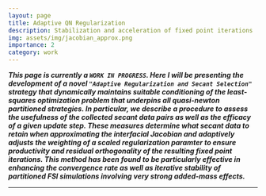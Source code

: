 ```yaml
---
layout: page
title: Adaptive QN Regularization
description: Stabilization and acceleration of fixed point iterations
img: assets/img/jacobian_approx.png
importance: 2
category: work
---
```


***This page is currently a `WORK IN PROGRESS`. Here I will be presenting the development of a novel `"Adaptive Regularization and Secant Selection"` strategy that dynamically maintains suitable conditioning of the least-squares optimization problem that underpins all quasi-newton partitioned strategies. In particular, we describe a procedure to assess the usefulness of the collected secant data pairs as well as the efficacy of a given update step. These measures determine what secant data to retain when approximating the interfacial Jacobian and adaptively adjusts the weighting of a scaled regularization paramter to ensure productivity and residual orthogonality of the resulting fixed point iterations. This method has been found to be particularly effective in enhancing the convergence rate as well as iterative stability of partitioned FSI simulations involving very strong added-mass effects.***

---